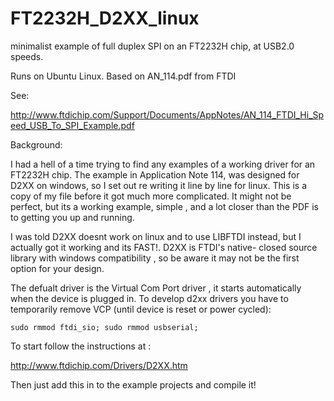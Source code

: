 # FT2232H_D2XX_linux
 minimalist example of full duplex SPI on an FT2232H chip, at USB2.0 speeds. 
 
 Runs on Ubuntu Linux. Based on AN_114.pdf from FTDI
 
 See:
 
 http://www.ftdichip.com/Support/Documents/AppNotes/AN_114_FTDI_Hi_Speed_USB_To_SPI_Example.pdf
 

Background:

I had a hell of a time trying to find any examples of a working driver for an FT2232H chip. The example in Application Note 114, was designed for D2XX on windows, so I set out re writing it line by line for linux. This is a copy of my file before it got much more complicated. It might not be perfect, but its a working example, simple , and a lot closer than the PDF is to getting you up and running.

I was told D2XX doesnt work on linux and to use LIBFTDI instead, but I actually got it working and its FAST!. 
D2XX is FTDI's native- closed source library with windows compatibility , so be aware it may not be the first option for your design.

The defualt driver is the Virtual Com Port driver , it starts automatically when the device is plugged in. To develop d2xx drivers you have to temporarily remove VCP (until device is reset or power cycled): 

    sudo rmmod ftdi_sio; sudo rmmod usbserial;
    

To start follow the instructions at : 

http://www.ftdichip.com/Drivers/D2XX.htm


Then just add this in to the example projects and compile it!
 



